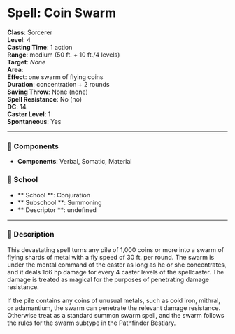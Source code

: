 
# Spell: Coin Swarm
**Class**: Sorcerer  
**Level**: 4  
**Casting Time**: 1 action  
**Range**: medium (50 ft. + 10 ft./4 levels)  
**Target**: _None_  
**Area**:   
**Effect**: one swarm of flying coins  
**Duration**: concentration + 2 rounds  
**Saving Throw**: None (none)  
**Spell Resistance**: No (no)  
**DC**: 14  
**Caster Level**: 1  
**Spontaneous**: Yes

---

### 🔮 Components
- **Components**: Verbal, Somatic, Material

### 🏫 School
- ** School **: Conjuration
- ** Subschool **: Summoning
- ** Descriptor **: undefined
---

### 📜 Description
This devastating spell turns any pile of 1,000 coins or more into a swarm of flying shards of metal with a fly speed of 30 ft. per round. The swarm is under the mental command of the caster as long as he or she concentrates, and it deals 1d6 hp damage for every 4 caster levels of the spellcaster. The damage is treated as magical for the purposes of penetrating damage resistance.

If the pile contains any coins of unusual metals, such as cold iron, mithral, or adamantium, the swarm can penetrate the relevant damage resistance. Otherwise treat as a standard summon swarm spell, and the swarm follows the rules for the swarm subtype in the Pathfinder Bestiary.
